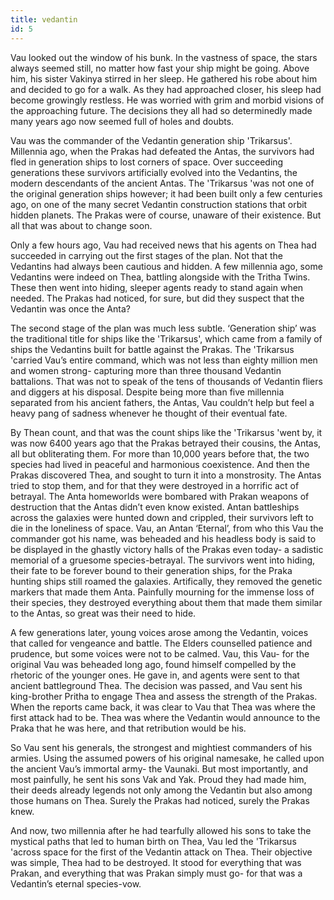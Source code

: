 ```yaml
---
title: vedantin
id: 5
---
```


Vau looked out the window of his bunk.  In the vastness of space, the stars always seemed still, no matter how fast your ship might be going.  Above him, his sister Vakinya stirred in her sleep.  He gathered his robe about him and decided to go for a walk.  As they had approached closer, his sleep had become growingly restless.  He was worried with grim and morbid visions of the approaching future.  The decisions they all had so determinedly made many years ago now seemed full of holes and doubts.

Vau was the commander of the Vedantin generation ship 'Trikarsus'.  Millennia ago, when the Prakas had defeated the Antas, the survivors had fled in generation ships to lost corners of space.  Over succeeding generations these survivors artificially evolved into the Vedantins, the modern descendants of the ancient Antas.  The 'Trikarsus 'was not one of the original generation ships however; it had been built only a few centuries ago, on one of the many secret Vedantin construction stations that orbit hidden planets.  The Prakas were of course, unaware of their existence.  But all that was about to change soon.  

Only a few hours ago, Vau had received news that his agents on Thea had succeeded in carrying out the first stages of the plan.  Not that the Vedantins had always been cautious and hidden.  A few millennia ago, some Vedantins were indeed on Thea, battling alongside with the Tritha Twins.  These then went into hiding, sleeper agents ready to stand again when needed.  The Prakas had noticed, for sure, but did they suspect that the Vedantin was once the Anta?  

The second stage of the plan was much less subtle.  ‘Generation ship’ was the traditional title for ships like the 'Trikarsus', which came from a family of ships the Vedantins built for battle against the Prakas.  The 'Trikarsus 'carried Vau’s entire command, which was not less than eighty million men and women strong- capturing more than three thousand Vedantin battalions.  That was not to speak of the tens of thousands of Vedantin fliers and diggers at his disposal.  Despite being more than five millennia separated from his ancient fathers, the Antas, Vau couldn’t help but feel a heavy pang of sadness whenever he thought of their eventual fate.

By Thean count, and that was the count ships like the 'Trikarsus 'went by, it was now 6400 years ago that the Prakas betrayed their cousins, the Antas, all but obliterating them.  For more than 10,000 years before that, the two species had lived in peaceful and harmonious coexistence.  And then the Prakas discovered Thea, and sought to turn it into a monstrosity.  The Antas tried to stop them, and for that they were destroyed in a horrific act of betrayal.  The Anta homeworlds were bombared with Prakan weapons of destruction that the Antas didn’t even know existed.  Antan battleships across the galaxies were hunted down and crippled, their survivors left to die in the loneliness of space.  Vau, an Antan ‘Eternal’, from who this Vau the commander got his name, was beheaded and his headless body is said to be displayed in the ghastly victory halls of the Prakas even today- a sadistic memorial of a gruesome species-betrayal.  The survivors went into hiding, their fate to be forever bound to their generation ships, for the Praka hunting ships still roamed the galaxies.  Artifically, they removed the genetic markers that made them Anta.  Painfully mourning for the immense loss of their species, they destroyed everything about them that made them similar to the Antas, so great was their need to hide.  

A few generations later, young voices arose among the Vedantin, voices that called for vengeance and battle.  The Elders counselled patience and prudence, but some voices were not to be calmed.  Vau, this Vau- for the original Vau was beheaded long ago, found himself compelled by the rhetoric of the younger ones.  He gave in, and agents were sent to that ancient battleground Thea.  The decision was passed, and Vau sent his king-brother Pritha to engage Thea and assess the strength of the Prakas.  When the reports came back, it was clear to Vau that Thea was where the first attack had to be.  Thea was where the Vedantin would announce to the Praka that he was here, and that retribution would be his.  

So Vau sent his generals, the strongest and mightiest commanders of his armies.  Using the assumed powers of his original namesake, he called upon the ancient Vau’s immortal army- the Vaunaki.  But most importantly, and most painfully, he sent his sons Vak and Yak.  Proud they had made him, their deeds already legends not only among the Vedantin but also among those humans on Thea.  Surely the Prakas had noticed, surely the Prakas knew.

And now, two millennia after he had tearfully allowed his sons to take the mystical paths that led to human birth on Thea, Vau led the 'Trikarsus 'across space for the first of the Vedantin attack on Thea.  Their objective was simple, Thea had to be destroyed.  It stood for everything that was Prakan, and everything that was Prakan simply must go- for that was a Vedantin’s eternal species-vow.   
